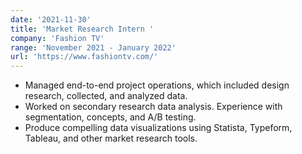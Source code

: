 ```yaml
---
date: '2021-11-30'
title: 'Market Research Intern '
company: 'Fashion TV'
range: 'November 2021 - January 2022'
url: 'https://www.fashiontv.com/'
---
```


- Managed end-to-end project operations, which included design research, collected, and analyzed data.
- Worked on secondary research data analysis. Experience with segmentation, concepts, and A/B testing.
- Produce compelling data visualizations using Statista, Typeform, Tableau, and other market research tools.
